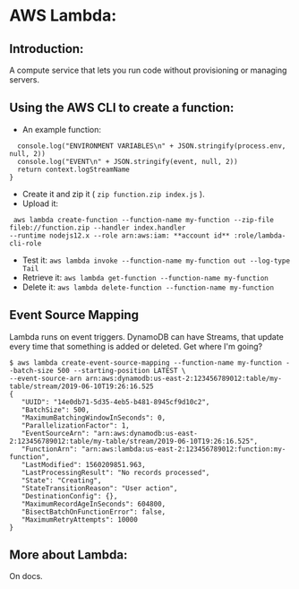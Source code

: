 # AWS Lambda:
## Introduction:
A compute service that lets you run code without provisioning or managing servers.

## Using the AWS CLI to create a function:
- An example function:
``` exports.handler = async function(event, context) {
  console.log("ENVIRONMENT VARIABLES\n" + JSON.stringify(process.env, null, 2))
  console.log("EVENT\n" + JSON.stringify(event, null, 2))
  return context.logStreamName
} 
```
- Create it and zip it ( ``` zip function.zip index.js ``` ).
- Upload it:
```
 aws lambda create-function --function-name my-function --zip-file fileb://function.zip --handler index.handler
--runtime nodejs12.x --role arn:aws:iam: **account id** :role/lambda-cli-role 
```
- Test it:
``` aws lambda invoke --function-name my-function out --log-type Tail ```
- Retrieve it:
``` aws lambda get-function --function-name my-function ```
- Delete it:
``` aws lambda delete-function --function-name my-function ```
## Event Source Mapping
Lambda runs on event triggers. DynamoDB can have Streams, that update every time that something is added or deleted. Get where I'm going?
 ```
 $ aws lambda create-event-source-mapping --function-name my-function --batch-size 500 --starting-position LATEST \
--event-source-arn arn:aws:dynamodb:us-east-2:123456789012:table/my-table/stream/2019-06-10T19:26:16.525
{
    "UUID": "14e0db71-5d35-4eb5-b481-8945cf9d10c2",
    "BatchSize": 500,
    "MaximumBatchingWindowInSeconds": 0,
    "ParallelizationFactor": 1,
    "EventSourceArn": "arn:aws:dynamodb:us-east-2:123456789012:table/my-table/stream/2019-06-10T19:26:16.525",
    "FunctionArn": "arn:aws:lambda:us-east-2:123456789012:function:my-function",
    "LastModified": 1560209851.963,
    "LastProcessingResult": "No records processed",
    "State": "Creating",
    "StateTransitionReason": "User action",
    "DestinationConfig": {},
    "MaximumRecordAgeInSeconds": 604800,
    "BisectBatchOnFunctionError": false,
    "MaximumRetryAttempts": 10000
}
```
## More about Lambda:
On docs.
